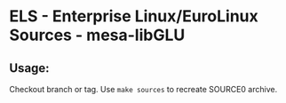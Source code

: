 # ELS - Enterprise Linux/EuroLinux Sources - mesa-libGLU
 
## Usage:
  Checkout branch or tag. Use `make sources` to recreate  SOURCE0 archive.
